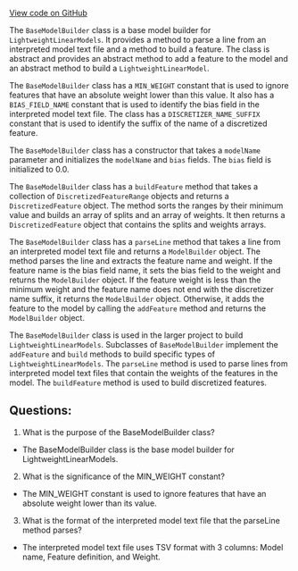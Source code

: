 [View code on GitHub](https://github.com/misbahsy/the-algorithm/src/java/com/twitter/search/common/util/ml/prediction_engine/BaseModelBuilder.java)

The `BaseModelBuilder` class is a base model builder for `LightweightLinearModels`. It provides a method to parse a line from an interpreted model text file and a method to build a feature. The class is abstract and provides an abstract method to add a feature to the model and an abstract method to build a `LightweightLinearModel`. 

The `BaseModelBuilder` class has a `MIN_WEIGHT` constant that is used to ignore features that have an absolute weight lower than this value. It also has a `BIAS_FIELD_NAME` constant that is used to identify the bias field in the interpreted model text file. The class has a `DISCRETIZER_NAME_SUFFIX` constant that is used to identify the suffix of the name of a discretized feature.

The `BaseModelBuilder` class has a constructor that takes a `modelName` parameter and initializes the `modelName` and `bias` fields. The `bias` field is initialized to 0.0.

The `BaseModelBuilder` class has a `buildFeature` method that takes a collection of `DiscretizedFeatureRange` objects and returns a `DiscretizedFeature` object. The method sorts the ranges by their minimum value and builds an array of splits and an array of weights. It then returns a `DiscretizedFeature` object that contains the splits and weights arrays.

The `BaseModelBuilder` class has a `parseLine` method that takes a line from an interpreted model text file and returns a `ModelBuilder` object. The method parses the line and extracts the feature name and weight. If the feature name is the bias field name, it sets the bias field to the weight and returns the `ModelBuilder` object. If the feature weight is less than the minimum weight and the feature name does not end with the discretizer name suffix, it returns the `ModelBuilder` object. Otherwise, it adds the feature to the model by calling the `addFeature` method and returns the `ModelBuilder` object.

The `BaseModelBuilder` class is used in the larger project to build `LightweightLinearModels`. Subclasses of `BaseModelBuilder` implement the `addFeature` and `build` methods to build specific types of `LightweightLinearModels`. The `parseLine` method is used to parse lines from interpreted model text files that contain the weights of the features in the model. The `buildFeature` method is used to build discretized features.
## Questions: 
 1. What is the purpose of the BaseModelBuilder class?
- The BaseModelBuilder class is the base model builder for LightweightLinearModels.
2. What is the significance of the MIN_WEIGHT constant?
- The MIN_WEIGHT constant is used to ignore features that have an absolute weight lower than its value.
3. What is the format of the interpreted model text file that the parseLine method parses?
- The interpreted model text file uses TSV format with 3 columns: Model name, Feature definition, and Weight.